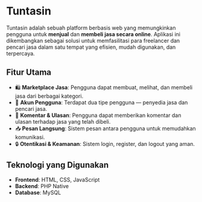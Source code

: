 # Tuntasin

Tuntasin adalah sebuah platform berbasis web yang memungkinkan pengguna untuk **menjual** dan **membeli jasa secara online**. Aplikasi ini dikembangkan sebagai solusi untuk memfasilitasi para freelancer dan pencari jasa dalam satu tempat yang efisien, mudah digunakan, dan terpercaya.

## Fitur Utama

- 🛍️ **Marketplace Jasa**: Pengguna dapat membuat, melihat, dan membeli jasa dari berbagai kategori.
- 👤 **Akun Pengguna**: Terdapat dua tipe pengguna — penyedia jasa dan pencari jasa.
- 💬 **Komentar & Ulasan**: Pengguna dapat memberikan komentar dan ulasan terhadap jasa yang telah dibeli.
- 📥 **Pesan Langsung**: Sistem pesan antara pengguna untuk memudahkan komunikasi.
- 🔒 **Otentikasi & Keamanan**: Sistem login, register, dan logout yang aman.

## Teknologi yang Digunakan

- **Frontend**: HTML, CSS, JavaScript
- **Backend**: PHP Native
- **Database**: MySQL
